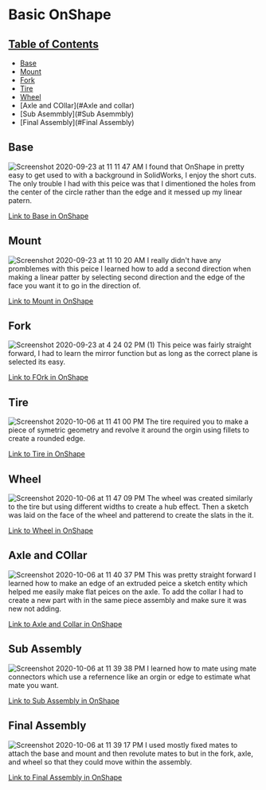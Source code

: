 # Basic OnShape

## [Table of Contents](#table-of-contents)
* [Base](#Base)
* [Mount](#Mount)
* [Fork](#Fork)
* [Tire](#Tire)
* [Wheel](#Wheel)
* [Axle and COllar](#Axle and collar)
* [Sub Asemmbly](#Sub Asemmbly)
* [Final Assembly](#Final Assembly)

## Base
![Screenshot 2020-09-23 at 11 11 47 AM](https://user-images.githubusercontent.com/55250502/95286164-95d2ba80-0830-11eb-9e07-9186dd0d1661.png)
I found that OnShape in pretty easy to get used to with a background in SolidWorks, I enjoy the short cuts. The only trouble I had with this peice was that I dimentioned the holes from the center of the circle rather than the edge and it messed up my linear patern.

[Link to Base in OnShape](https://cvilleschools.onshape.com/documents/afeef031e4073e22c946cfba/w/67ae8670993e7f87867fd92c/e/6a970878e8ec47313dc94d94)

## Mount 
![Screenshot 2020-09-23 at 11 10 20 AM](https://user-images.githubusercontent.com/55250502/95286207-b69b1000-0830-11eb-9ef6-02bc966ac4fa.png)
I really didn't have any promblemes with this peice I learned how to add a second direction when making a linear patter by selecting second direction and the edge of the face you want it to go in the direction of. 

[Link to Mount in OnShape](https://cvilleschools.onshape.com/documents/7b78eca10db88e813a7b2e36/w/5eeb3394ebd301c0155c4d93/e/e891ffa3be126af3df84a015)

## Fork 
![Screenshot 2020-09-23 at 4 24 02 PM (1)](https://user-images.githubusercontent.com/55250502/95286112-691ea300-0830-11eb-8ce7-04c68853393f.png)
This peice was fairly straight forward, I had to learn the mirror function but as long as the correct plane is selected its easy. 

[Link to FOrk in OnShape](https://cvilleschools.onshape.com/documents/26e0f0c2fd626f54d3bf85de/w/db7b7f7fdc708048a8addf0e/e/30852c85d39c4d49840e2984)

## Tire 
![Screenshot 2020-10-06 at 11 41 00 PM](https://user-images.githubusercontent.com/55250502/95286248-d3cfde80-0830-11eb-9e30-af028e7a6b88.png)
The tire required you to make a piece of symetric geometry and revolve it around the orgin using fillets to create a rounded edge. 

[Link to Tire in OnShape](https://cvilleschools.onshape.com/documents/7722dae79fc88468937475f3/w/731ab4d585ba50cd4e3e0cd7/e/ce0df5340185d107f3e9a1b0)

## Wheel
![Screenshot 2020-10-06 at 11 47 09 PM](https://user-images.githubusercontent.com/55250502/95286267-e0543700-0830-11eb-961c-fa0638a714c3.png)
The wheel was created similarly to the tire but using different widths to create a hub effect. Then a sketch was laid on the face of the wheel and patterend to create the slats in the it. 

[Link to Wheel in OnShape](https://cvilleschools.onshape.com/documents/a5e98fe03b77ac4ca1183eba/w/59436f2dd1c8afc31e39633c/e/d3ff89e3ccf4ea49bcea0ac7)

## Axle and COllar
![Screenshot 2020-10-06 at 11 40 37 PM](https://user-images.githubusercontent.com/55250502/95286297-f235da00-0830-11eb-9f06-84f6a878a854.png)
This was pretty straight forward I learned how to make an edge of an extruded peice a sketch entity which helped me easily make flat peices on the axle. To add the collar I had to create a new part with in the same piece assembly and make sure it was new not adding. 

[Link to Axle and Collar in OnShape](https://cvilleschools.onshape.com/documents/30028d4a5d77457ba314e89a/w/8657fdf98cce7e8cfd643d3a/e/54b1ac5f273ff76984aaebc2)

## Sub Assembly 
![Screenshot 2020-10-06 at 11 39 38 PM](https://user-images.githubusercontent.com/55250502/95286320-02e65000-0831-11eb-81d5-a7aa9b27296b.png)
I learned how to mate using mate connectors which use a refernence like an orgin or edge to estimate what mate you want. 

[Link to Sub Assembly in OnShape](https://cvilleschools.onshape.com/documents/ec442ab095e4ceaea58022e9/w/853ba78e687ecd757e8b6e1a/e/5fbc8f854919b87eb9b20ada)

## Final Assembly 
![Screenshot 2020-10-06 at 11 39 17 PM](https://user-images.githubusercontent.com/55250502/95286338-0d084e80-0831-11eb-94ae-f6ba10ca4231.png)
I used mostly fixed mates to attach the base and mount and then revolute mates to but in the fork, axle, and wheel so that they could move within the assembly. 

[Link to Final Assembly in OnShape](https://cvilleschools.onshape.com/documents/574c22962f1025339066eeb1/w/da79442973f503c6bf439e46/e/baabcd4c222cf6d243fdfcbb)


